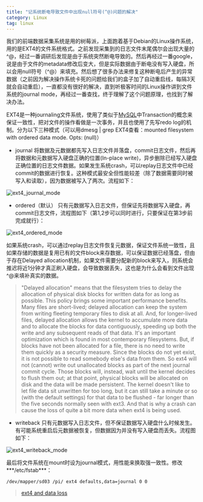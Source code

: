 ```yaml
---
title: "记系统断电导致文件中出现null符号(^@)问题的解决"
category: Linux
tag: linux
---
```

我们的前端数据采集系统是用的树莓派，上面跑着基于Debian的Linux操作系统，用的是EXT4的文件系统格式。之前发现采集到的日志文件末尾偶尔会出现大量的^@，经过一番调研后发现是由于系统突然断电导致的。然后再经过一番google，说是由于文件的metadata修改后变大，但是实际数据由于断电没有写入硬盘，所以会用null符号（^@）来填充。然后想了很多办法来修复这种断电后产生的异常数据（之前因为解决操作系统卡死的问题给我们的盒子加了自动重启线，每隔3天就会自动重启），一直都没有很好的解决，直到听极客时间的Linux操作讲到文件系统的journal mode，再经过一番查找，终于理解了这个问题原理，也找到了解决办法。

EXT4是一种journaling文件系统，使用了类似于[MySQL](https://segmentfault.com/a/1190000019309240)中Transaction的概念来保证一致性，把对文件的操作看做是一次事务，并且也使用了先写redo log的机制。分为以下三种模式（可以用dmesg | grep EXT4查看：mounted filesystem with ordered data mode. Opts: (null)）
- journal
将数据及元数据都先写入日志文件并落盘，commit日志文件，然后再将数据和元数据写入硬盘正确的位置(In-place write)，异步删除已经写入硬盘正确位置的日志文件数据。如果发生系统crash，可以replay日志文件中已经commit的数据进行恢复。这种模式最安全但性能较差（除了数据需要同时被写入和读取），因为数据被写入了两次。流程如下：

![ext4_journal_mode](https://raw.githubusercontent.com/Leon-WTF/leon.github.io/master/img/ext4_journal_mode.png)

- ordered（默认）
只有元数据写入日志文件，但保证先将数据写入硬盘，再commit日志文件，流程图如下（第1,2步可以同时进行，只要保证在第3步前完成就行）：

![ext4_ordered_mode](https://raw.githubusercontent.com/Leon-WTF/leon.github.io/master/img/ext4_ordered_mode.png)

如果系统crash，可以通过replay日志文件恢复元数据，保证文件系统一致性，且如果存储的数据是复用已有的文件block来存数据，可以保证数据已经落盘，但由于存在Delayed allocation机制，如果文件需要分配新的block来写入，则系统会推迟将近1分钟才真正刷入硬盘，会导致数据丢失，这也是为什么会看到文件出现^@来填补真实的数据。
> "Delayed allocation" means that the filesystem tries to delay the allocation of physical disk blocks for written data for as long as possible. This policy brings some important performance benefits. Many files are short-lived; delayed allocation can keep the system from writing fleeting temporary files to disk at all. And, for longer-lived files, delayed allocation allows the kernel to accumulate more data and to allocate the blocks for data contiguously, speeding up both the write and any subsequent reads of that data. It's an important optimization which is found in most contemporary filesystems.
> But, if blocks have not been allocated for a file, there is no need to write them quickly as a security measure. Since the blocks do not yet exist, it is not possible to read somebody else's data from them. So ext4 will not (cannot) write out unallocated blocks as part of the next journal commit cycle. Those blocks will, instead, wait until the kernel decides to flush them out; at that point, physical blocks will be allocated on disk and the data will be made persistent. The kernel doesn't like to let file data sit unwritten for too long, but it can still take a minute or so (with the default settings) for that data to be flushed - far longer than the five seconds normally seen with ext3. And that is why a crash can cause the loss of quite a bit more data when ext4 is being used.

- writeback
只有元数据写入日志文件，但不保证数据写入硬盘什么时候发生。有可能系统重启后元数据被恢复，但数据因为并没有写入硬盘而丢失。流程图如下：

![ext4_writeback_mode](https://raw.githubusercontent.com/Leon-WTF/leon.github.io/master/img/ext4_writeback_mode.png)

最后将文件系统在mount时设为journal模式，用性能来换取强一致性。修改***/etc/fstab***：
```
/dev/mapper/sd03 /pi/ ext4 defaults,data=journal 0 0
```

> [ext4 and data loss](https://lwn.net/Articles/322823/)